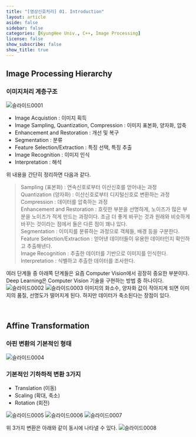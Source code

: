 ```yaml
---
title: "[영상신호처리] 01. Introduction"
layout: article
aside: false
sidebar: false
categories: [KyungHee Univ., C++, Image Processing]
license: false
show_subscribe: false
show_title: true
---
```


## Image Processing Hierarchy

### 이미지처리 계층구조

![슬라이드0001](https://user-images.githubusercontent.com/79047370/112719892-b3aaed80-8f3e-11eb-86df-884c5e9a2aa3.jpg)

- Image Acquistion : 이미지 획득
- Image Sampling, Quantization, Compression : 이미지 표본화, 양자화, 압축
- Enhancement and Restoration : 개선 및 복구
- Segmentation : 분류
- Feature Selection/Extraction : 특징 선택, 특징 추출
- Image Recognition : 이미지 인식
- Interpretation : 해석

위 내용을 간단히 정리하면 다음과 같다.

> Sampling (표본화) : 연속신호로부터 이산신호를 얻어내는 과정<br>
 Quantization (양자화) : 이산신호로부터 디지털신호로 변환하는 과정<br>
 Compression : 데이터를 압축하는 과정<br>
 Enhancement and Restoration : 흐릿한 부분을 선명하게, 노이즈가 많은 부분을 노이즈가 적게 만드는 과정이다. 조금 더 좋게 바꾸는 것과 원래와 비슷하게 바꾸는 것이라는 점에서 둘은 다른 점이 꽤나 있다.<br>
 Segmentation : 이미지를 분류하는 과정으로 객체들, 배경 등을 구분한다.<br>
 Feature Selection/Extraction : 얻어낸 데이터들이 유용한 데이터인지 확인하고 추출해낸다.<br>
 Image Recognition : 추출한 데이터를 기반으로 이미지를 인식한다.
 Interpretation : 식별하고 추출한 데이터를 조사한다.

여러 단계들 중 아래쪽 단계들은 요즘 Computer Vision에서 굉장히 중요한 부분이다. Deep Learning은 Computer Vision 기술을 구현하는 방법 중 하나이다.
![슬라이드0002](https://user-images.githubusercontent.com/79047370/112719893-b4dc1a80-8f3e-11eb-91c0-764ca4863a8a.jpg)
![슬라이드0003](https://user-images.githubusercontent.com/79047370/112719894-b4dc1a80-8f3e-11eb-96f4-227bce47ab3a.jpg)
이미지의 화소수, 양자화 값이 작아지게 되면 이미지의 품질, 선명도가 떨어지게 된다. 하지만 데이터가 축소된다는 장점이 있다.

<br>

## Affine Transformation

### 아핀 변환의 기본적인 형태

![슬라이드0004](https://user-images.githubusercontent.com/79047370/112719895-b574b100-8f3e-11eb-8c1b-bd276f0b5798.jpg)

### 기본적인 기하하적 변환 3가지

- Translation (이동)
- Scaling (확대, 축소)
- Rotation (회전)

![슬라이드0005](https://user-images.githubusercontent.com/79047370/112719897-b60d4780-8f3e-11eb-85f8-0f459d9b703b.jpg)
![슬라이드0006](https://user-images.githubusercontent.com/79047370/112719898-b6a5de00-8f3e-11eb-8e5f-e780fc463997.jpg)
![슬라이드0007](https://user-images.githubusercontent.com/79047370/112719900-b6a5de00-8f3e-11eb-8da6-0d002edfc34e.jpg)

위 3가지 변환은 아래와 같이 동시에 나타낼 수 있다.
![슬라이드0008](https://user-images.githubusercontent.com/79047370/112719901-b73e7480-8f3e-11eb-9dc4-53a7af5dc3f0.jpg)
